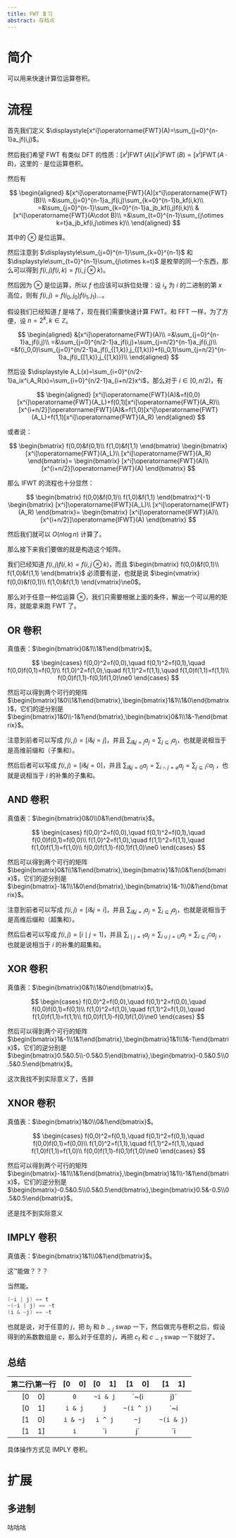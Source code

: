 ```yaml
---
title: FWT 复习
abstract: 存档点
---
```


# 简介

可以用来快速计算位运算卷积。

# 流程

首先我们定义 $\displaystyle[x^i]\operatorname{FWT}(A)=\sum_{j=0}^{n-1}a_jf(i,j)$。

然后我们希望 FWT 有类似 DFT 的性质：$[x^i]\operatorname{FWT}(A)[x^i]\operatorname{FWT}(B)=[x^i]\operatorname{FWT}(A\cdot B)$，这里的 $\cdot$ 是位运算卷积。

然后有

$$
\begin{aligned}
&[x^i]\operatorname{FWT}(A)[x^i]\operatorname{FWT}(B)\\
=&\sum_{j=0}^{n-1}a_jf(i,j)\sum_{k=0}^{n-1}b_kf(i,k)\\
=&\sum_{j=0}^{n-1}\sum_{k=0}^{n-1}a_jb_kf(i,j)f(i,k)\\
&[x^i]\operatorname{FWT}(A\cdot B)\\
=&\sum_{t=0}^{n-1}\sum_{j\otimes k=t}a_jb_kf(i,j\otimes k)\\
\end{aligned}
$$

其中的 $\otimes$ 是位运算。

然后注意到 $\displaystyle\sum_{j=0}^{n-1}\sum_{k=0}^{n-1}$ 和 $\displaystyle\sum_{t=0}^{n-1}\sum_{j\otimes k=t}$ 是枚举的同一个东西，那么可以得到 $f(i,j)f(i,k)=f(i,j\otimes k)$。

然后因为 $\otimes$ 是位运算，所以 $f$ 也应该可以拆位处理：设 $i_x$ 为 $i$ 的二进制的第 $x$ 高位，则有 $f(i,j)=f(i_0,j_0)f(i_1,j_1)\ldots$。

假设我们已经知道 $f$ 是啥了，现在我们需要快速计算 FWT。和 FFT 一样，为了方便，设 $n=2^k,k\in\mathbb Z$。

$$
\begin{aligned}
&[x^i]\operatorname{FWT}(A)\\
=&\sum_{j=0}^{n-1}a_jf(i,j)\\
=&\sum_{j=0}^{n/2-1}a_jf(i,j)+\sum_{j=n/2}^{n-1}a_jf(i,j)\\
=&f(i_0,0)\sum_{j=0}^{n/2-1}a_jf(i_{[1,k)},j_{[1,k)})+f(i_0,1)\sum_{j=n/2}^{n-1}a_jf(i_{[1,k)},j_{[1,k)})\\
\end{aligned}
$$

然后设 $\displaystyle A_L(x)=\sum_{i=0}^{n/2-1}a_ix^i,A_R(x)=\sum_{i=0}^{n/2-1}a_{i+n/2}x^i$，那么对于 $i\in[0,n/2)$，有

$$
\begin{aligned}
[x^i]\operatorname{FWT}(A)&=f(0,0)[x^i]\operatorname{FWT}(A_L)+f(0,1)[x^i]\operatorname{FWT}(A_R)\\
[x^{i+n/2}]\operatorname{FWT}(A)&=f(1,0)[x^i]\operatorname{FWT}(A_L)+f(1,1)[x^i]\operatorname{FWT}(A_R)
\end{aligned}
$$

或者说：

$$
\begin{bmatrix}
f(0,0)&f(0,1)\\
f(1,0)&f(1,1)
\end{bmatrix}
\begin{bmatrix}
[x^i]\operatorname{FWT}(A_L)\\
[x^i]\operatorname{FWT}(A_R)
\end{bmatrix}=
\begin{bmatrix}
[x^i]\operatorname{FWT}(A)\\
[x^{i+n/2}]\operatorname{FWT}(A)
\end{bmatrix}
$$

那么 IFWT 的流程也十分显然：

$$
\begin{bmatrix}
f(0,0)&f(0,1)\\
f(1,0)&f(1,1)
\end{bmatrix}^{-1}
\begin{bmatrix}
[x^i]\operatorname{IFWT}(A_L)\\
[x^i]\operatorname{IFWT}(A_R)
\end{bmatrix}=
\begin{bmatrix}
[x^i]\operatorname{IFWT}(A)\\
[x^{i+n/2}]\operatorname{IFWT}(A)
\end{bmatrix}
$$

然后我们就可以 $O(n\log n)$ 计算了。

那么接下来我们要做的就是构造这个矩阵。

我们已经知道 $f(i,j)f(i,k)=f(i,j\otimes k)$，而且 $\begin{bmatrix}
f(0,0)&f(0,1)\\
f(1,0)&f(1,1)
\end{bmatrix}$ 必须要有逆，也就是说 $\begin{vmatrix}
f(0,0)&f(0,1)\\
f(1,0)&f(1,1)
\end{vmatrix}\ne0$。

那么对于任意一种位运算 $\otimes$，我们只需要根据上面的条件，解出一个可以用的矩阵，就能拿来跑 FWT 了。

## OR 卷积

真值表：$\begin{bmatrix}0&1\\1&1\end{bmatrix}$。

$$
\begin{cases}
f(0,0)^2=f(0,0),\quad f(0,1)^2=f(0,1),\quad f(0,0)f(0,1)=f(0,1)\\
f(1,0)^2=f(1,0),\quad f(1,1)^2=f(1,1),\quad f(1,0)f(1,1)=f(1,1)\\
f(0,0)f(1,1)-f(0,1)f(1,0)\ne0
\end{cases}
$$

然后可以得到两个可行的矩阵 $\begin{bmatrix}1&0\\1&1\end{bmatrix},\begin{bmatrix}1&1\\1&0\end{bmatrix}$，它们的逆分别是 $\begin{bmatrix}1&0\\-1&1\end{bmatrix},\begin{bmatrix}0&1\\1&-1\end{bmatrix}$。

注意到前者可以写成 $f(i,j)=[i\&j=j]$，并且 $\displaystyle\sum_{i\&j=j}a_j=\sum_{j\subseteq i}a_j$，也就是说相当于是高维前缀和（子集和）。

然后后者可以写成 $f(i,j)=[i\&j=0]$，并且 $\displaystyle\sum_{i\&j=0}a_j=\sum_{i\cap j=\varnothing}a_j=\sum_{j\subseteq i^C}a_j$
，也就是说相当于 $i$ 的补集的子集和。

## AND 卷积

真值表：$\begin{bmatrix}0&0\\0&1\end{bmatrix}$。

$$
\begin{cases}
f(0,0)^2=f(0,0),\quad f(0,1)^2=f(0,1),\quad f(0,0)f(0,1)=f(0,0)\\
f(1,0)^2=f(1,0),\quad f(1,1)^2=f(1,1),\quad f(1,0)f(1,1)=f(1,0)\\
f(0,0)f(1,1)-f(0,1)f(1,0)\ne0
\end{cases}
$$

然后可以得到两个可行的矩阵 $\begin{bmatrix}0&1\\1&1\end{bmatrix},\begin{bmatrix}1&1\\0&1\end{bmatrix}$，它们的逆分别是 $\begin{bmatrix}-1&1\\1&0\end{bmatrix},\begin{bmatrix}1&-1\\0&1\end{bmatrix}$。

注意到前者可以写成 $f(i,j)=[i\&j=i]$，并且 $\displaystyle\sum_{i\&j=i}a_j=\sum_{i\subseteq j}a_j$，也就是说相当于是高维后缀和（超集和）。

然后后者可以写成 $f(i,j)=[i\mid j=1]$，并且 $\displaystyle\sum_{i\mid j=1}a_j=\sum_{i\cup j=U}a_j=\sum_{i\subseteq j^C}a_j$
，也就是说相当于 $i$ 的补集的超集和。

## XOR 卷积

真值表：$\begin{bmatrix}0&1\\1&0\end{bmatrix}$。

$$
\begin{cases}
f(0,0)^2=f(0,0),\quad f(0,1)^2=f(0,0),\quad f(0,0)f(0,1)=f(0,1)\\
f(1,0)^2=f(1,0),\quad f(1,1)^2=f(1,0),\quad f(1,0)f(1,1)=f(1,1)\\
f(0,0)f(1,1)-f(0,1)f(1,0)\ne0
\end{cases}
$$

然后可以得到两个可行的矩阵 $\begin{bmatrix}1&-1\\1&1\end{bmatrix},\begin{bmatrix}1&1\\1&-1\end{bmatrix}$，它们的逆分别是 $\begin{bmatrix}0.5&0.5\\-0.5&0.5\end{bmatrix},\begin{bmatrix}-0.5&0.5\\0.5&0.5\end{bmatrix}$。

这次我找不到实际意义了，告辞

## XNOR 卷积

真值表：$\begin{bmatrix}1&0\\0&1\end{bmatrix}$。

$$
\begin{cases}
f(0,0)^2=f(0,1),\quad f(0,1)^2=f(0,1),\quad f(0,0)f(0,1)=f(0,0)\\
f(1,0)^2=f(1,1),\quad f(1,1)^2=f(1,1),\quad f(1,0)f(1,1)=f(1,0)\\
f(0,0)f(1,1)-f(0,1)f(1,0)\ne0
\end{cases}
$$

然后可以得到两个可行的矩阵 $\begin{bmatrix}-1&1\\1&1\end{bmatrix},\begin{bmatrix}1&1\\-1&1\end{bmatrix}$，它们的逆分别是 $\begin{bmatrix}-0.5&0.5\\0.5&0.5\end{bmatrix},\begin{bmatrix}0.5&-0.5\\0.5&0.5\end{bmatrix}$。

还是找不到实际意义

## IMPLY 卷积

真值表：$\begin{bmatrix}1&1\\0&1\end{bmatrix}$。

这™能做？？？

当然能。

```cpp
(~i | j) == t
~(~i | j) == ~t
(i & ~j) == ~t
```

也就是说，对于任意的 $j$，把 $b_j$ 和 $b_{\sim j}$ swap 一下，然后做完与卷积之后，假设得到的系数数组是 $c$，那么对于任意的 $j$，再把 $c_t$ 和 $c_{\sim t}$ swap 一下就好了。

## 总结

第二行\第一行|$[0\quad 0]$|$[0\quad 1]$|$[1\quad 0]$|$[1\quad 1]$
:-:|:-:|:-:|:-:|:-:
$[0\quad 0]$|`0`|`~i & j`|`~(i | j)`|`~i`
$[0\quad 1]$|`i & j`|`j`|`~(i ^ j)`|`~i | j`
$[1\quad 0]$|`i & ~j`|`i ^ j`|`~j`|`~(i & j)`
$[1\quad 1]$|`i`|`i | j`|`i | ~j`|`1`

具体操作方式见 IMPLY 卷积。

<!--
第二行\第一行|$[0\quad 0]$|$[0\quad 1]$|$[1\quad 0]$|$[1\quad 1]$
:-:|:-:|:-:|:-:|:-:
$[0\quad 0]$|||或非|
$[0\quad 1]$|与||同或|蕴含
$[1\quad 0]$|蕴含非|异或||与非
$[1\quad 1]$||或||
-->

# 扩展

## 多进制

咕咕咕